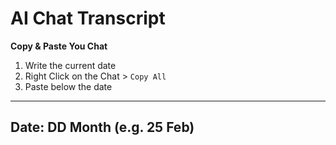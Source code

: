 # AI Chat Transcript 

**Copy & Paste You Chat**

1. Write the current date
2. Right Click on the Chat > `Copy All`
3. Paste below the date 

---

## Date: DD Month (e.g. 25 Feb)

